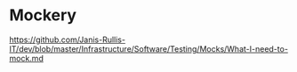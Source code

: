 # Mockery

https://github.com/Janis-Rullis-IT/dev/blob/master/Infrastructure/Software/Testing/Mocks/What-I-need-to-mock.md
